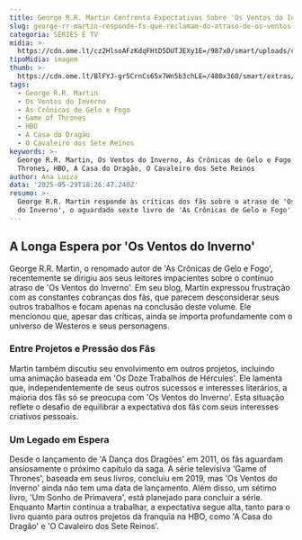 ```yaml
---
title: George R.R. Martin Confronta Expectativas Sobre 'Os Ventos do Inverno'
slug: george-rr-martin-responde-fs-que-reclamam-do-atraso-de-os-ventos-do-inverno
categoria: SÉRIES E TV
midia: >-
  https://cdn.ome.lt/cz2HlsoAFzKdqFHtD5DUTJEXy1E=/987x0/smart/uploads/conteudo/fotos/george-martin-winds-winter_gndrG3D.png
tipoMidia: imagem
thumb: >-
  https://cdn.ome.lt/BlFYJ-gr5CrnCs65x7Wn5b3chLE=/480x360/smart/extras/conteudos/george-martin-winds-winter_1xDIX55.png
tags:
  - George R.R. Martin
  - Os Ventos do Inverno
  - As Crônicas de Gelo e Fogo
  - Game of Thrones
  - HBO
  - A Casa do Dragão
  - O Cavaleiro dos Sete Reinos
keywords: >-
  George R.R. Martin, Os Ventos do Inverno, As Crônicas de Gelo e Fogo, Game of
  Thrones, HBO, A Casa do Dragão, O Cavaleiro dos Sete Reinos
author: Ana Luiza
data: '2025-05-29T18:26:47.240Z'
resumo: >-
  George R.R. Martin responde às críticas dos fãs sobre o atraso de 'Os Ventos
  do Inverno', o aguardado sexto livro de 'As Crônicas de Gelo e Fogo'.
---
```


## A Longa Espera por 'Os Ventos do Inverno'

George R.R. Martin, o renomado autor de 'As Crônicas de Gelo e Fogo', recentemente se dirigiu aos seus leitores impacientes sobre o contínuo atraso de 'Os Ventos do Inverno'. Em seu blog, Martin expressou frustração com as constantes cobranças dos fãs, que parecem desconsiderar seus outros trabalhos e focam apenas na conclusão deste volume. Ele mencionou que, apesar das críticas, ainda se importa profundamente com o universo de Westeros e seus personagens.

### Entre Projetos e Pressão dos Fãs

Martin também discutiu seu envolvimento em outros projetos, incluindo uma animação baseada em 'Os Doze Trabalhos de Hércules'. Ele lamenta que, independentemente de seus outros sucessos e interesses literários, a maioria dos fãs só se preocupa com 'Os Ventos do Inverno'. Esta situação reflete o desafio de equilibrar a expectativa dos fãs com seus interesses criativos pessoais.

### Um Legado em Espera

Desde o lançamento de 'A Dança dos Dragões' em 2011, os fãs aguardam ansiosamente o próximo capítulo da saga. A série televisiva 'Game of Thrones', baseada em seus livros, concluiu em 2019, mas 'Os Ventos do Inverno' ainda não tem uma data de lançamento. Além disso, um sétimo livro, 'Um Sonho de Primavera', está planejado para concluir a série. Enquanto Martin continua a trabalhar, a expectativa segue alta, tanto para o livro quanto para outros projetos da franquia na HBO, como 'A Casa do Dragão' e 'O Cavaleiro dos Sete Reinos'.
